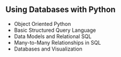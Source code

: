 ## **Using Databases with Python**

- Object Oriented Python
- Basic Structured Query Language
- Data Models and Relational SQL
- Many-to-Many Relationships in SQL
- Databases and Visualization
